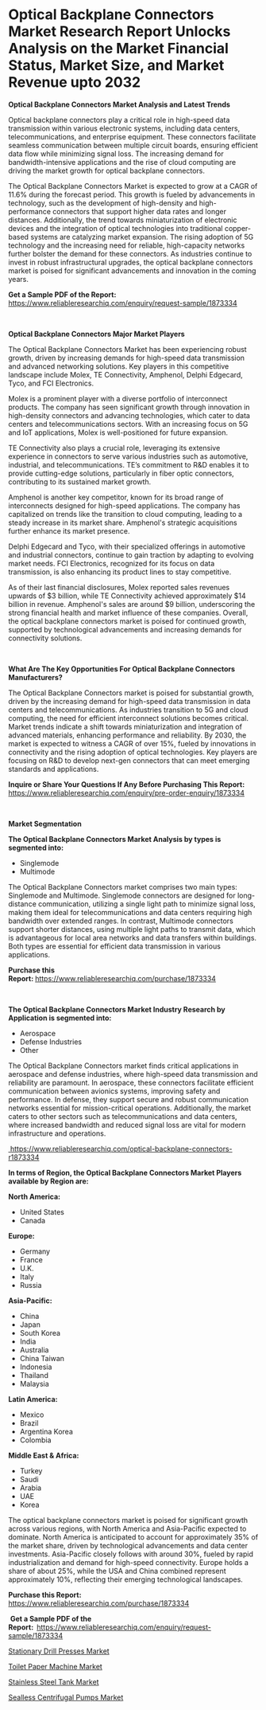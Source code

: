 <p><h1>Optical Backplane Connectors Market Research Report Unlocks Analysis on the Market Financial Status, Market Size, and Market Revenue upto 2032</h1></p><p><strong>Optical Backplane Connectors Market Analysis and Latest Trends</strong></p>
<p><p>Optical backplane connectors play a critical role in high-speed data transmission within various electronic systems, including data centers, telecommunications, and enterprise equipment. These connectors facilitate seamless communication between multiple circuit boards, ensuring efficient data flow while minimizing signal loss. The increasing demand for bandwidth-intensive applications and the rise of cloud computing are driving the market growth for optical backplane connectors.</p><p>The Optical Backplane Connectors Market is expected to grow at a CAGR of 11.6% during the forecast period. This growth is fueled by advancements in technology, such as the development of high-density and high-performance connectors that support higher data rates and longer distances. Additionally, the trend towards miniaturization of electronic devices and the integration of optical technologies into traditional copper-based systems are catalyzing market expansion. The rising adoption of 5G technology and the increasing need for reliable, high-capacity networks further bolster the demand for these connectors. As industries continue to invest in robust infrastructural upgrades, the optical backplane connectors market is poised for significant advancements and innovation in the coming years.</p></p>
<p><strong>Get a Sample PDF of the Report:&nbsp;</strong> <a href="https://www.reliableresearchiq.com/enquiry/request-sample/1873334?utm_campaign=1159&utm_medium=2&utm_source=Github&utm_content=ia&utm_term=16022025&utm_id=optical-backplane-connectors">https://www.reliableresearchiq.com/enquiry/request-sample/1873334</a></p>
<p>&nbsp;</p>
<p><strong>Optical Backplane Connectors Major Market Players</strong></p>
<p><p>The Optical Backplane Connectors Market has been experiencing robust growth, driven by increasing demands for high-speed data transmission and advanced networking solutions. Key players in this competitive landscape include Molex, TE Connectivity, Amphenol, Delphi Edgecard, Tyco, and FCI Electronics.</p><p>Molex is a prominent player with a diverse portfolio of interconnect products. The company has seen significant growth through innovation in high-density connectors and advancing technologies, which cater to data centers and telecommunications sectors. With an increasing focus on 5G and IoT applications, Molex is well-positioned for future expansion.</p><p>TE Connectivity also plays a crucial role, leveraging its extensive experience in connectors to serve various industries such as automotive, industrial, and telecommunications. TE’s commitment to R&D enables it to provide cutting-edge solutions, particularly in fiber optic connectors, contributing to its sustained market growth.</p><p>Amphenol is another key competitor, known for its broad range of interconnects designed for high-speed applications. The company has capitalized on trends like the transition to cloud computing, leading to a steady increase in its market share. Amphenol's strategic acquisitions further enhance its market presence.</p><p>Delphi Edgecard and Tyco, with their specialized offerings in automotive and industrial connectors, continue to gain traction by adapting to evolving market needs. FCI Electronics, recognized for its focus on data transmission, is also enhancing its product lines to stay competitive.</p><p>As of their last financial disclosures, Molex reported sales revenues upwards of $3 billion, while TE Connectivity achieved approximately $14 billion in revenue. Amphenol's sales are around $9 billion, underscoring the strong financial health and market influence of these companies. Overall, the optical backplane connectors market is poised for continued growth, supported by technological advancements and increasing demands for connectivity solutions.</p></p>
<p>&nbsp;</p>
<p><strong>What Are The Key Opportunities For Optical Backplane Connectors Manufacturers?</strong></p>
<p><p>The Optical Backplane Connectors market is poised for substantial growth, driven by the increasing demand for high-speed data transmission in data centers and telecommunications. As industries transition to 5G and cloud computing, the need for efficient interconnect solutions becomes critical. Market trends indicate a shift towards miniaturization and integration of advanced materials, enhancing performance and reliability. By 2030, the market is expected to witness a CAGR of over 15%, fueled by innovations in connectivity and the rising adoption of optical technologies. Key players are focusing on R&D to develop next-gen connectors that can meet emerging standards and applications.</p></p>
<p><strong>Inquire or Share Your Questions If Any Before Purchasing This Report:</strong> <a href="https://www.reliableresearchiq.com/enquiry/pre-order-enquiry/1873334?utm_campaign=1159&utm_medium=2&utm_source=Github&utm_content=ia&utm_term=16022025&utm_id=optical-backplane-connectors">https://www.reliableresearchiq.com/enquiry/pre-order-enquiry/1873334</a></p>
<p>&nbsp;</p>
<p><strong>Market Segmentation</strong></p>
<p><strong>The Optical Backplane Connectors Market Analysis by types is segmented into:</strong></p>
<p><ul><li>Singlemode</li><li>Multimode</li></ul></p>
<p><p>The Optical Backplane Connectors market comprises two main types: Singlemode and Multimode. Singlemode connectors are designed for long-distance communication, utilizing a single light path to minimize signal loss, making them ideal for telecommunications and data centers requiring high bandwidth over extended ranges. In contrast, Multimode connectors support shorter distances, using multiple light paths to transmit data, which is advantageous for local area networks and data transfers within buildings. Both types are essential for efficient data transmission in various applications.</p></p>
<p><strong>Purchase this Report:&nbsp;</strong><a href="https://www.reliableresearchiq.com/purchase/1873334?utm_campaign=1159&utm_medium=2&utm_source=Github&utm_content=ia&utm_term=16022025&utm_id=optical-backplane-connectors">https://www.reliableresearchiq.com/purchase/1873334</a></p>
<p>&nbsp;</p>
<p><strong>The Optical Backplane Connectors Market Industry Research by Application is segmented into:</strong></p>
<p><ul><li>Aerospace</li><li>Defense Industries</li><li>Other</li></ul></p>
<p><p>The Optical Backplane Connectors market finds critical applications in aerospace and defense industries, where high-speed data transmission and reliability are paramount. In aerospace, these connectors facilitate efficient communication between avionics systems, improving safety and performance. In defense, they support secure and robust communication networks essential for mission-critical operations. Additionally, the market caters to other sectors such as telecommunications and data centers, where increased bandwidth and reduced signal loss are vital for modern infrastructure and operations.</p></p>
<p><a href="https://www.reliableresearchiq.com/optical-backplane-connectors-r1873334?utm_campaign=1159&utm_medium=2&utm_source=Github&utm_content=ia&utm_term=16022025&utm_id=optical-backplane-connectors">&nbsp;https://www.reliableresearchiq.com/optical-backplane-connectors-r1873334</a></p>
<p><strong>In terms of Region, the Optical Backplane Connectors Market Players available by Region are:</strong></p>
<p>
    <p> <strong> North America: </strong>
        <ul>
            <li>United States</li>
            <li>Canada</li>
        </ul>
        </p> 
    <p> <strong> Europe: </strong>
        <ul>
            <li>Germany</li>
            <li>France</li>
            <li>U.K.</li>
            <li>Italy</li>
            <li>Russia</li>
        </ul>
        </p> 
    <p> <strong> Asia-Pacific: </strong>
        <ul>
            <li>China</li>
            <li>Japan</li>
            <li>South Korea</li>
            <li>India</li>
            <li>Australia</li>
            <li>China Taiwan</li>
            <li>Indonesia</li>
            <li>Thailand</li>
            <li>Malaysia</li>
        </ul>
        </p> 
    <p> <strong> Latin America: </strong>
        <ul>
            <li>Mexico</li>
            <li>Brazil</li>
            <li>Argentina Korea</li>
            <li>Colombia</li>
        </ul>
        </p> 
    <p> <strong> Middle East & Africa: </strong>
        <ul>
            <li>Turkey</li>
            <li>Saudi</li>
            <li>Arabia</li>
            <li>UAE</li>
            <li>Korea</li>
        </ul>
    </p>
    </p>
<p><p>The optical backplane connectors market is poised for significant growth across various regions, with North America and Asia-Pacific expected to dominate. North America is anticipated to account for approximately 35% of the market share, driven by technological advancements and data center investments. Asia-Pacific closely follows with around 30%, fueled by rapid industrialization and demand for high-speed connectivity. Europe holds a share of about 25%, while the USA and China combined represent approximately 10%, reflecting their emerging technological landscapes.</p></p>
<p><strong>Purchase this Report: </strong><a href="https://www.reliableresearchiq.com/purchase/1873334?utm_campaign=1159&utm_medium=2&utm_source=Github&utm_content=ia&utm_term=16022025&utm_id=optical-backplane-connectors">https://www.reliableresearchiq.com/purchase/1873334</a></p>
<p>&nbsp;<strong>Get a Sample PDF of the Report:&nbsp;&nbsp;</strong><a href="https://www.reliableresearchiq.com/enquiry/request-sample/1873334?utm_campaign=1159&utm_medium=2&utm_source=Github&utm_content=ia&utm_term=16022025&utm_id=optical-backplane-connectors">https://www.reliableresearchiq.com/enquiry/request-sample/1873334</a></p>
<p><strong></strong></p>
<p><p><a href="https://github.com/rrosasdaunas/Market-Research-Report-List-1/blob/main/stationary-drill-presses-market.md?utm_campaign=1159&utm_medium=2&utm_source=Github&utm_content=ia&utm_term=16022025&utm_id=optical-backplane-connectors">Stationary Drill Presses Market</a></p><p><a href="https://github.com/ansanokajabi/Market-Research-Report-List-1/blob/main/toilet-paper-machine-market.md?utm_campaign=1159&utm_medium=2&utm_source=Github&utm_content=ia&utm_term=16022025&utm_id=optical-backplane-connectors">Toilet Paper Machine Market</a></p><p><a href="https://github.com/ancsyanagha/Market-Research-Report-List-1/blob/main/stainless-steel-tank-market.md?utm_campaign=1159&utm_medium=2&utm_source=Github&utm_content=ia&utm_term=16022025&utm_id=optical-backplane-connectors">Stainless Steel Tank Market</a></p><p><a href="https://github.com/zoccohaniech/Market-Research-Report-List-1/blob/main/sealless-centrifugal-pumps-market.md?utm_campaign=1159&utm_medium=2&utm_source=Github&utm_content=ia&utm_term=16022025&utm_id=optical-backplane-connectors">Sealless Centrifugal Pumps Market</a></p></p>